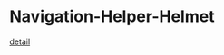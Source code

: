 # Navigation-Helper-Helmet
 <a href="https://www.ceias.nau.edu/capstone/projects/EE/2021/NavigationHelperHelmet-F20/">detail</a>
